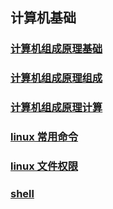 ## 计算机基础

### [计算机组成原理基础](./计算机组成原理基础/)

### [计算机组成原理组成](./计算机组成原理组成/)

### [计算机组成原理计算](./计算机组成原理计算/)

### [linux 常用命令](./linux常用命令/)

### [linux 文件权限](./linux文件权限/)

### [shell](./shell/)
